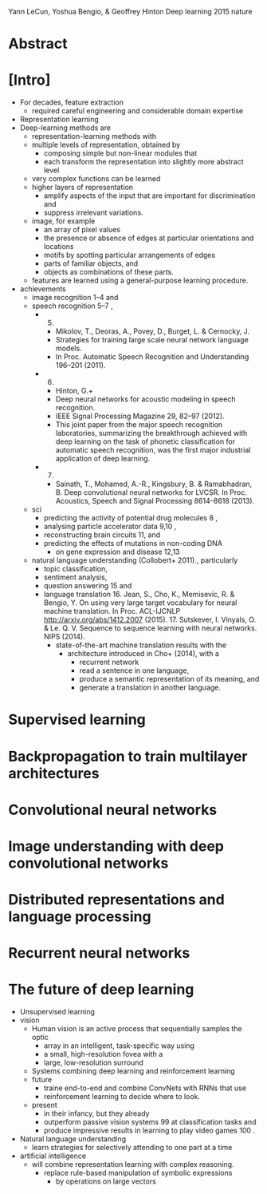 Yann LeCun, Yoshua Bengio, & Geoffrey Hinton
Deep learning
2015 nature

# Abstract

# [Intro]

* For decades, feature extraction
  * required careful engineering and considerable domain expertise
* Representation learning
* Deep-learning methods are
  * representation-learning methods with
  * multiple levels of representation, obtained by
    * composing simple but non-linear modules that
    * each transform the representation into slightly more abstract level
  * very complex functions can be learned
  * higher layers of representation
    * amplify aspects of the input that are important for discrimination and
    * suppress irrelevant variations.
  * image, for example
    * an array of pixel values
    * the presence or absence of edges at particular orientations and locations
    * motifs by spotting particular arrangements of edges
    * parts of familiar objects, and
    * objects as combinations of these parts.
  * features are learned using a general-purpose learning procedure.
* achievements
  * image recognition 1–4 and
  * speech recognition 5–7 ,
    * 5.
      * Mikolov, T., Deoras, A., Povey, D., Burget, L. & Cernocky, J.
      * Strategies for training large scale neural network language models.
      * In Proc. Automatic Speech Recognition and Understanding 196–201 (2011).
    * 6.
      * Hinton, G.+
      * Deep neural networks for acoustic modeling in speech recognition.
      * IEEE Signal Processing Magazine 29, 82–97 (2012).
      * This joint paper from the major speech recognition laboratories,
        summarizing the breakthrough achieved with deep learning on the task
        of phonetic classification for automatic speech recognition, was the
        first major industrial application of deep learning.
    * 7.
      * Sainath, T., Mohamed, A.-R., Kingsbury, B. & Ramabhadran, B.
        Deep convolutional neural networks for LVCSR.
        In Proc. Acoustics, Speech and Signal Processing 8614–8618 (2013).
  * sci
    * predicting the activity of potential drug molecules 8 ,
    * analysing particle accelerator data 9,10 ,
    * reconstructing brain circuits 11, and
    * predicting the effects of mutations in non-coding DNA
      * on gene expression and disease 12,13
  * natural language understanding (Collobert+ 2011)., particularly
    * topic classification,
    * sentiment analysis,
    * question answering 15 and
    * language translation
      16.  Jean, S., Cho, K., Memisevic, R. & Bengio, Y.
        On using very large target vocabulary for neural machine translation.
        In Proc. ACL-IJCNLP http://arxiv.org/abs/1412.2007 (2015).
      17.  Sutskever, I. Vinyals, O. & Le. Q. V.
        Sequence to sequence learning with neural networks.
        NIPS (2014).
      * state-of-the-art machine translation results with the
        * architecture introduced in Cho+ (2014), with a
          * recurrent network
          * read a sentence in one language,
          * produce a semantic representation of its meaning, and
          * generate a translation in another language.

# Supervised learning

# Backpropagation to train multilayer architectures

# Convolutional neural networks

# Image understanding with deep convolutional networks

# Distributed representations and language processing

# Recurrent neural networks

# The future of deep learning

* Unsupervised learning
* vision
  * Human vision is an active process that sequentially samples the optic
    * array in an intelligent, task-specific way using
    * a small, high-resolution fovea with a
    * large, low-resolution surround
  * Systems combining deep learning and reinforcement learning
  * future
    * traine end-to-end and combine ConvNets with RNNs that use
    * reinforcement learning to decide where to look.
  * present
    * in their infancy, but they already
    * outperform passive vision systems 99 at classification tasks and
    * produce impressive results in learning to play  video games 100 .
* Natural language understanding
  * learn strategies for selectively attending to one part at a time
* artificial intelligence
  * will combine representation learning with complex reasoning.
    * replace rule-based manipulation of symbolic expressions
      * by operations on large vectors
